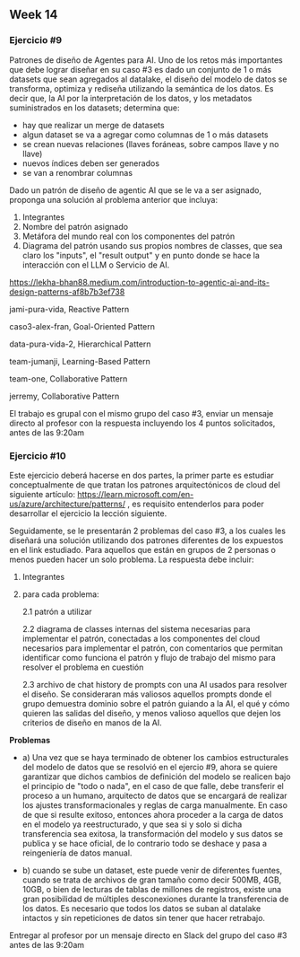 ## Week 14

### Ejercicio #9

Patrones de diseño de Agentes para AI. Uno de los retos más importantes que debe lograr diseñar en su caso #3 es dado un conjunto de 1 o más datasets que sean agregados al datalake, el diseño del modelo de datos se transforma, optimiza y rediseña utilizando la semántica de los datos. Es decir que, la AI por la interpretación de los datos, y los metadatos suministrados en los datasets; determina que:
- hay que realizar un merge de datasets
- algun dataset se va a agregar como columnas de 1 o más datasets
- se crean nuevas relaciones (llaves foráneas, sobre campos llave y no llave)
- nuevos índices deben ser generados
- se van a renombrar columnas 

Dado un patrón de diseño de agentic AI que se le va a ser asignado, proponga una solución al problema anterior que incluya:

1. Integrantes 
2. Nombre del patrón asignado
3. Metáfora del mundo real con los componentes del patrón 
4. Diagrama del patrón usando sus propios nombres de classes, que sea claro los "inputs", el "result output" y en punto donde se hace la interacción con el LLM o Servicio de AI.

https://lekha-bhan88.medium.com/introduction-to-agentic-ai-and-its-design-patterns-af8b7b3ef738

jami-pura-vida, Reactive Pattern

caso3-alex-fran, Goal-Oriented Pattern

data-pura-vida-2, Hierarchical Pattern

team-jumanji, Learning-Based Pattern

team-one, Collaborative Pattern

jerremy,  Collaborative Pattern

El trabajo es grupal con el mismo grupo del caso #3, enviar un mensaje directo al profesor con la respuesta incluyendo los 4 puntos solicitados, antes de las 9:20am

### Ejercicio #10

Este ejercicio deberá hacerse en dos partes, la primer parte es estudiar conceptualmente de que tratan los patrones arquitectónicos de cloud del siguiente artículo: https://learn.microsoft.com/en-us/azure/architecture/patterns/ , es requisito entenderlos para poder desarrollar el ejercicio la lección siguiente.

Seguidamente, se le presentarán 2 problemas del caso #3, a los cuales les diseñará una solución utilizando dos patrones diferentes de los expuestos en el link estudiado. Para aquellos que están en grupos de 2 personas o menos pueden hacer un solo problema. La respuesta debe incluir:

1. Integrantes
2. para cada problema: 

    2.1 patrón a utilizar 

    2.2 diagrama de classes internas del sistema necesarias para implementar el patrón, conectadas a los componentes del cloud necesarios para implementar el patrón, con comentarios que permitan identificar como funciona el patrón y flujo de trabajo del mismo para resolver el problema en cuestión 

    2.3 archivo de chat history de prompts con una AI usados para resolver el diseño. Se consideraran más valiosos aquellos prompts donde el grupo demuestra dominio sobre el patrón guiando a la AI, el qué y cómo quieren las salidas del diseño, y menos valioso aquellos que dejen los criterios de diseño en manos de la AI. 


**Problemas**

- a) Una vez que se haya terminado de obtener los cambios estructurales del modelo de datos que se resolvió en el ejercio #9, ahora se quiere garantizar que dichos cambios de definición del modelo se realicen bajo el principio de "todo o nada", en el caso de que falle, debe transferir el proceso a un humano, arquitecto de datos que se encargará de realizar los ajustes transformacionales y reglas de carga manualmente. En caso de que si resulte exitoso, entonces ahora proceder a la carga de datos en el modelo ya reestructurado, y que sea si y solo si dicha transferencia sea exitosa, la transformación del modelo y sus datos se publica y se hace oficial, de lo contrario todo se deshace y pasa a reingeniería de datos manual. 

- b) cuando se sube un dataset, este puede venir de diferentes fuentes, cuando se trata de archivos de gran tamaño como decir 500MB, 4GB, 10GB, o bien de lecturas de tablas de millones de registros, existe una gran posibilidad de múltiples desconexiones durante la transferencia de los datos. Es necesario que todos los datos se suban al datalake intactos y sin repeticiones de datos sin tener que hacer retrabajo. 


Entregar al profesor por un mensaje directo en Slack del grupo del caso #3 antes de las 9:20am
